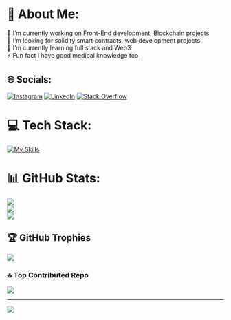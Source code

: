 # 💫 About Me:
🔭 I’m currently working on Front-End development, Blockchain projects <br>🤝 I’m looking for solidity smart contracts, web development projects<br>🌱 I’m currently learning full stack and Web3<br>⚡ Fun fact I have good medical  knowledge too


## 🌐 Socials:
[![Instagram](https://skillicons.dev/icons?i=instagram)](https://instagram.com/shahnil.py) [![LinkedIn](https://skillicons.dev/icons?i=linkedin)](https://linkedin.com/in/shahnilsharma) [![Stack Overflow](https://skillicons.dev/icons?i=stackoverflow)](https://stackoverflow.com/users/shahnilsharma) 

# 💻 Tech Stack:
[![My Skills](https://skillicons.dev/icons?i=c,cpp,ae,arduino,bootstrap,css,vite,tailwind,solidity,remix,react,py,nodejs,jquery,js,HTML,githubactions,figma&perline=8)](https://skillicons.dev)


# 📊 GitHub Stats:
![](https://github-readme-stats.vercel.app/api?username=Shahnilsharma&theme=dark&hide_border=true&include_all_commits=true&count_private=true)<br/>
![](https://github-readme-streak-stats.herokuapp.com/?user=Shahnilsharma&theme=dark&hide_border=true)<br/>
![](https://github-readme-stats.vercel.app/api/top-langs/?username=Shahnilsharma&theme=dark&hide_border=true&include_all_commits=true&count_private=true&layout=compact)

## 🏆 GitHub Trophies
![](https://github-profile-trophy.vercel.app/?username=Shahnilsharma&theme=radical&no-frame=false&no-bg=false&margin-w=4)

### 🔝 Top Contributed Repo
![](https://github-contributor-stats.vercel.app/api?username=Shahnilsharma&limit=5&theme=github_dark_dimmed&combine_all_yearly_contributions=true)

---
[![](https://visitcount.itsvg.in/api?id=Shahnilsharma&icon=6&color=11)](https://visitcount.itsvg.in)

<!-- Proudly created with GPRM ( https://gprm.itsvg.in ) -->
